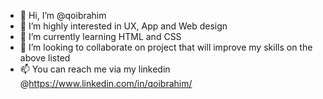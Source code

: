 - 👋 Hi, I’m @qoibrahim
- 👀 I’m highly interested in UX, App and Web design
- 🌱 I’m currently learning HTML and CSS
- 💞️ I’m looking to collaborate on project that will improve my skills on the above listed
- 📫 You can reach me via my linkedin @https://www.linkedin.com/in/qoibrahim/

<!---
qoibrahim/qoibrahim is a ✨ special ✨ repository because its `README.md` (this file) appears on your GitHub profile.
You can click the Preview link to take a look at your changes.
--->
